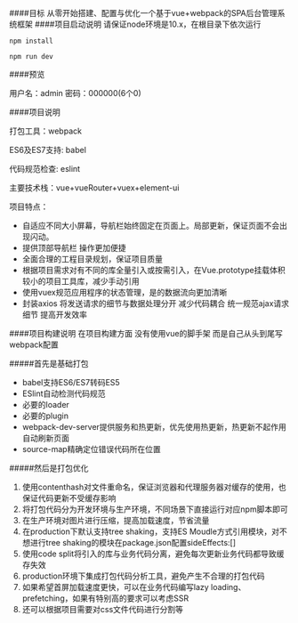 ####目标
从零开始搭建、配置与优化一个基于vue+webpack的SPA后台管理系统框架
####项目启动说明
请保证node环境是10.x，在根目录下依次运行

`npm install`

`npm run dev`

####预览

用户名：admin
密码：000000(6个0)

####项目说明

打包工具：webpack

ES6及ES7支持: babel

代码规范检查: eslint

主要技术栈：vue+vueRouter+vuex+element-ui

项目特点：
+ 自适应不同大小屏幕，导航栏始终固定在页面上。局部更新，保证页面不会出现闪动。
+ 提供顶部导航栏 操作更加便捷
+ 全面合理的工程目录规划，保证项目质量
+ 根据项目需求对有不同的库全量引入或按需引入，在Vue.prototype挂载体积较小的项目工具库，减少手动引用
+ 使用vuex规范应用程序的状态管理，是的数据流向更加清晰
+ 封装axios 将发送请求的细节与数据处理分开 减少代码耦合 统一规范ajax请求细节 提高开发效率

####项目构建说明
在项目构建方面 没有使用vue的脚手架 而是自己从头到尾写webpack配置
 
#####首先是基础打包
+ babel支持ES6/ES7转码ES5
+ ESlint自动检测代码规范
+ 必要的loader
+ 必要的plugin
+ webpack-dev-server提供服务和热更新，优先使用热更新，热更新不起作用自动刷新页面
+ source-map精确定位错误代码所在位置

#####然后是打包优化
1. 使用contenthash对文件重命名，保证浏览器和代理服务器对缓存的使用，也保证代码更新不受缓存影响
2. 将打包代码分为开发环境与生产环境，不同场景下直接运行对应npm脚本即可
3. 在生产环境对图片进行压缩，提高加载速度，节省流量 
5. 在production下默认支持tree shaking，支持ES Moudle方式引用模块，对不想进行tree shaking的模块在package.json配置sideEffects:[]
6. 使用code split将引入的库与业务代码分离，避免每次更新业务代码都导致缓存失效
7. production环境下集成打包代码分析工具，避免产生不合理的打包代码
8. 如果希望首屏加载速度更快，可以在业务代码编写lazy loading、prefetching，如果有特别高的要求可以考虑SSR
9. 还可以根据项目需要对css文件代码进行分割等


